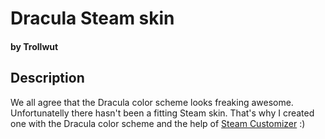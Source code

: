 # Dracula Steam skin

#### by Trollwut

## Description

We all agree that the Dracula color scheme looks freaking awesome. Unfortunatelly there hasn't been a fitting Steam skin.
That's why I created one with the Dracula color scheme and the help of [Steam Customizer](http://steamcustomizer.com/) :)
